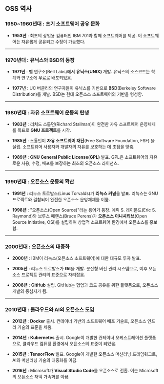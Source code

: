 ## OSS 역사

### 1950~1960년대 : 초기 소프트웨어 공유 문화
- **1953년** : 최초의 상업용 컴퓨터인 IBM 701과 함께 소프트웨어를 제공. 이 소프트웨어는 자유롭게 공유되고 수정이 가능했다.
---

### 1970년대 : 유닉스와 BSD의 등장
- **1971년** : 벨 연구소(Bell Labs)에서 **유닉스(UNIX)** 개발. 유닉스의 소스코드는 학계와 연구소에 무료로 배포되었음.

- **1977년** : UC 버클리의 연구자들이 유닉스를 기반으로 **BSD**(Berkeley Software Distribution)를 개발. BSD는 현대 오픈소스 소프트웨어의 기반을 형성함.

---

### 1980년대 : 자유 소프트웨어 운동의 탄생
- **1983년** : 리처드 스톨먼(Richard Stallman)이 완전한 자유 소프트웨어 운영체제를 목표로 **GNU 프로젝트**를 시작.

- **1985년** : 스톨먼이 **자유 소프트웨어 재단**(Free Software Foundation, FSF) 을 설립. 소프트웨어 사용자와 개발자의 자유를 보호하는 데 초점을 맞춤.

- **1989년** : **GNU General Public License(GPL)** 발표. GPL은 소프트웨어의 자유로운 사용, 수정, 배포를 보장하는 최초의 오픈소스 라이선스.

---

### 1990년대 : 오픈소스 운동의 확산
- **1991년** : 리누스 토르발스(Linus Torvalds)가 **리눅스 커널**을 발표. 리눅스는 GNU 프로젝트와 결합되어 완전한 오픈소스 운영체제를 이룸.

- **1998년** : "오픈소스(Open Source)"라는 용어가 등장. 에릭 S. 레이몬드(Eric S. Raymond)와 브루스 페렌스(Bruce Perens)가 **오픈소스 이니셔티브**(Open Source Initiative, OSI)를 설립하여 상업적 소프트웨어 환경에서 오픈소스를 홍보함.

---

### 2000년대 : 오픈소스의 대중화
- **2000년** : IBM이 리눅스(오픈소스 소프트웨어)에 대한 대규모 투자 발표.

- **2005년** : 리누스 토르발스가 **Git**을 개발. 분산형 버전 관리 시스템으로, 이후 오픈소스 프로젝트 관리의 표준으로 자리잡음.

- **2008년** : **GitHub** 설립. GitHub는 협업과 코드 공유를 위한 플랫폼으로, 오픈소스 개발의 중심지가 됨.

---

### 2010년대 : 클라우드와 AI의 오픈소스 도입

- **2012년** : **Docker** 출시. 컨테이너 기반의 소프트웨어 배포 기술로, 오픈소스 인프라 기술의 표준을 세움.

- **2014년** : **Kubernetes** 출시. Google이 개발한 컨테이너 오케스트레이션 플랫폼으로, 클라우드 컴퓨팅 환경에서 오픈소스의 표준이 되었음.

- **2015년** : **TensorFlow** 발표. Google이 개발한 오픈소스 머신러닝 프레임워크로, AI와 머신러닝 기술의 대중화를 이끔.

- **2016년** : Microsoft가 **Visual Studio Code**를 오픈소스로 전환. 이는 Microsoft의 오픈소스 채택 가속화를 이끔.